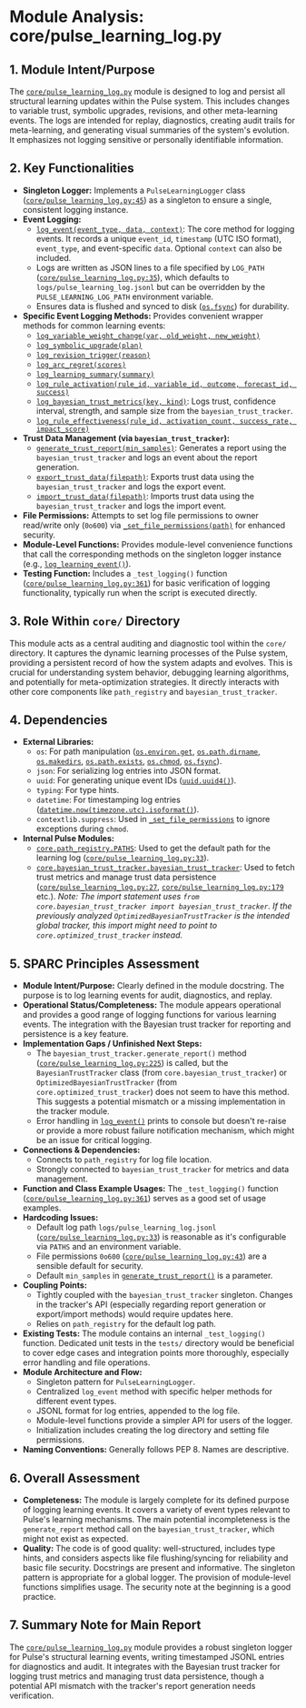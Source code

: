 # Module Analysis: core/pulse_learning_log.py

## 1. Module Intent/Purpose

The [`core/pulse_learning_log.py`](core/pulse_learning_log.py:1) module is designed to log and persist all structural learning updates within the Pulse system. This includes changes to variable trust, symbolic upgrades, revisions, and other meta-learning events. The logs are intended for replay, diagnostics, creating audit trails for meta-learning, and generating visual summaries of the system's evolution. It emphasizes not logging sensitive or personally identifiable information.

## 2. Key Functionalities

*   **Singleton Logger:** Implements a `PulseLearningLogger` class ([`core/pulse_learning_log.py:45`](core/pulse_learning_log.py:45)) as a singleton to ensure a single, consistent logging instance.
*   **Event Logging:**
    *   [`log_event(event_type, data, context)`](core/pulse_learning_log.py:64): The core method for logging events. It records a unique `event_id`, `timestamp` (UTC ISO format), `event_type`, and event-specific `data`. Optional `context` can also be included.
    *   Logs are written as JSON lines to a file specified by `LOG_PATH` ([`core/pulse_learning_log.py:35`](core/pulse_learning_log.py:35)), which defaults to `logs/pulse_learning_log.jsonl` but can be overridden by the `PULSE_LEARNING_LOG_PATH` environment variable.
    *   Ensures data is flushed and synced to disk ([`os.fsync`](core/pulse_learning_log.py:85)) for durability.
*   **Specific Event Logging Methods:** Provides convenient wrapper methods for common learning events:
    *   [`log_variable_weight_change(var, old_weight, new_weight)`](core/pulse_learning_log.py:93)
    *   [`log_symbolic_upgrade(plan)`](core/pulse_learning_log.py:110)
    *   [`log_revision_trigger(reason)`](core/pulse_learning_log.py:121)
    *   [`log_arc_regret(scores)`](core/pulse_learning_log.py:132)
    *   [`log_learning_summary(summary)`](core/pulse_learning_log.py:143)
    *   [`log_rule_activation(rule_id, variable_id, outcome, forecast_id, success)`](core/pulse_learning_log.py:152)
    *   [`log_bayesian_trust_metrics(key, kind)`](core/pulse_learning_log.py:172): Logs trust, confidence interval, strength, and sample size from the `bayesian_trust_tracker`.
    *   [`log_rule_effectiveness(rule_id, activation_count, success_rate, impact_score)`](core/pulse_learning_log.py:197)
*   **Trust Data Management (via `bayesian_trust_tracker`):**
    *   [`generate_trust_report(min_samples)`](core/pulse_learning_log.py:215): Generates a report using the `bayesian_trust_tracker` and logs an event about the report generation.
    *   [`export_trust_data(filepath)`](core/pulse_learning_log.py:233): Exports trust data using the `bayesian_trust_tracker` and logs the export event.
    *   [`import_trust_data(filepath)`](core/pulse_learning_log.py:251): Imports trust data using the `bayesian_trust_tracker` and logs the import event.
*   **File Permissions:** Attempts to set log file permissions to owner read/write only (`0o600`) via [`_set_file_permissions(path)`](core/pulse_learning_log.py:38) for enhanced security.
*   **Module-Level Functions:** Provides module-level convenience functions that call the corresponding methods on the singleton logger instance (e.g., [`log_learning_event()`](core/pulse_learning_log.py:271)).
*   **Testing Function:** Includes a `_test_logging()` function ([`core/pulse_learning_log.py:361`](core/pulse_learning_log.py:361)) for basic verification of logging functionality, typically run when the script is executed directly.

## 3. Role Within `core/` Directory

This module acts as a central auditing and diagnostic tool within the `core/` directory. It captures the dynamic learning processes of the Pulse system, providing a persistent record of how the system adapts and evolves. This is crucial for understanding system behavior, debugging learning algorithms, and potentially for meta-optimization strategies. It directly interacts with other core components like `path_registry` and `bayesian_trust_tracker`.

## 4. Dependencies

*   **External Libraries:**
    *   `os`: For path manipulation ([`os.environ.get`](core/pulse_learning_log.py:33), [`os.path.dirname`](core/pulse_learning_log.py:36), [`os.makedirs`](core/pulse_learning_log.py:36), [`os.path.exists`](core/pulse_learning_log.py:59), [`os.chmod`](core/pulse_learning_log.py:43), [`os.fsync`](core/pulse_learning_log.py:85)).
    *   `json`: For serializing log entries into JSON format.
    *   `uuid`: For generating unique event IDs ([`uuid.uuid4()`](core/pulse_learning_log.py:74)).
    *   `typing`: For type hints.
    *   `datetime`: For timestamping log entries ([`datetime.now(timezone.utc).isoformat()`](core/pulse_learning_log.py:75)).
    *   `contextlib.suppress`: Used in [`_set_file_permissions`](core/pulse_learning_log.py:42) to ignore exceptions during `chmod`.
*   **Internal Pulse Modules:**
    *   [`core.path_registry.PATHS`](core/path_registry.py): Used to get the default path for the learning log ([`core/pulse_learning_log.py:33`](core/pulse_learning_log.py:33)).
    *   [`core.bayesian_trust_tracker.bayesian_trust_tracker`](core/bayesian_trust_tracker.py): Used to fetch trust metrics and manage trust data persistence ([`core/pulse_learning_log.py:27`](core/pulse_learning_log.py:27), [`core/pulse_learning_log.py:179`](core/pulse_learning_log.py:179) etc.). *Note: The import statement uses `from core.bayesian_trust_tracker import bayesian_trust_tracker`. If the previously analyzed `OptimizedBayesianTrustTracker` is the intended global tracker, this import might need to point to `core.optimized_trust_tracker` instead.*

## 5. SPARC Principles Assessment

*   **Module Intent/Purpose:** Clearly defined in the module docstring. The purpose is to log learning events for audit, diagnostics, and replay.
*   **Operational Status/Completeness:** The module appears operational and provides a good range of logging functions for various learning events. The integration with the Bayesian trust tracker for reporting and persistence is a key feature.
*   **Implementation Gaps / Unfinished Next Steps:**
    *   The `bayesian_trust_tracker.generate_report()` method ([`core/pulse_learning_log.py:225`](core/pulse_learning_log.py:225)) is called, but the `BayesianTrustTracker` class (from `core.bayesian_trust_tracker`) or `OptimizedBayesianTrustTracker` (from `core.optimized_trust_tracker`) does not seem to have this method. This suggests a potential mismatch or a missing implementation in the tracker module.
    *   Error handling in [`log_event()`](core/pulse_learning_log.py:64) prints to console but doesn't re-raise or provide a more robust failure notification mechanism, which might be an issue for critical logging.
*   **Connections & Dependencies:**
    *   Connects to `path_registry` for log file location.
    *   Strongly connected to `bayesian_trust_tracker` for metrics and data management.
*   **Function and Class Example Usages:** The `_test_logging()` function ([`core/pulse_learning_log.py:361`](core/pulse_learning_log.py:361)) serves as a good set of usage examples.
*   **Hardcoding Issues:**
    *   Default log path `logs/pulse_learning_log.jsonl` ([`core/pulse_learning_log.py:33`](core/pulse_learning_log.py:33)) is reasonable as it's configurable via `PATHS` and an environment variable.
    *   File permissions `0o600` ([`core/pulse_learning_log.py:43`](core/pulse_learning_log.py:43)) are a sensible default for security.
    *   Default `min_samples` in [`generate_trust_report()`](core/pulse_learning_log.py:215) is a parameter.
*   **Coupling Points:**
    *   Tightly coupled with the `bayesian_trust_tracker` singleton. Changes in the tracker's API (especially regarding report generation or export/import methods) would require updates here.
    *   Relies on `path_registry` for the default log path.
*   **Existing Tests:** The module contains an internal `_test_logging()` function. Dedicated unit tests in the `tests/` directory would be beneficial to cover edge cases and integration points more thoroughly, especially error handling and file operations.
*   **Module Architecture and Flow:**
    *   Singleton pattern for `PulseLearningLogger`.
    *   Centralized `log_event` method with specific helper methods for different event types.
    *   JSONL format for log entries, appended to the log file.
    *   Module-level functions provide a simpler API for users of the logger.
    *   Initialization includes creating the log directory and setting file permissions.
*   **Naming Conventions:** Generally follows PEP 8. Names are descriptive.

## 6. Overall Assessment

*   **Completeness:** The module is largely complete for its defined purpose of logging learning events. It covers a variety of event types relevant to Pulse's learning mechanisms. The main potential incompleteness is the `generate_report` method call on the `bayesian_trust_tracker`, which might not exist as expected.
*   **Quality:** The code is of good quality: well-structured, includes type hints, and considers aspects like file flushing/syncing for reliability and basic file security. Docstrings are present and informative. The singleton pattern is appropriate for a global logger. The provision of module-level functions simplifies usage. The security note at the beginning is a good practice.

## 7. Summary Note for Main Report

The [`core/pulse_learning_log.py`](core/pulse_learning_log.py:1) module provides a robust singleton logger for Pulse's structural learning events, writing timestamped JSONL entries for diagnostics and audit. It integrates with the Bayesian trust tracker for logging trust metrics and managing trust data persistence, though a potential API mismatch with the tracker's report generation needs verification.